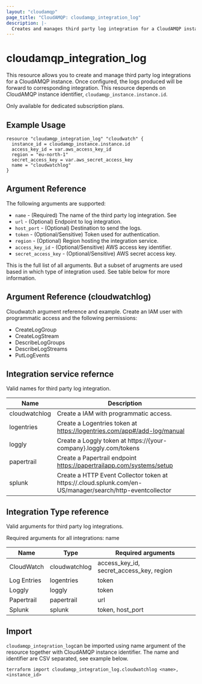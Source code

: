 ```yaml
---
layout: "cloudamqp"
page_title: "CloudAMQP: cloudamqp_integration_log"
description: |-
  Creates and manages third party log integration for a CloudAMQP instance.
---
```


# cloudamqp_integration_log

This resource allows you to create and manage third party log integrations for a CloudAMQP instance. Once configured, the logs produced will be forward to corresponding integration. This resource depends on CloudAMQP instance identifier, `cloudamqp_instance.instance.id`.

Only available for dedicated subscription plans.

## Example Usage

```hcl
resource "cloudamqp_integration_log" "cloudwatch" {
  instance_id = cloudamqp_instance.instance.id
  access_key_id = var.aws_access_key_id
  region = "eu-north-1"
  secret_access_key = var.aws_secret_access_key
  name = "cloudwatchlog"
}
```

## Argument Reference

The following arguments are supported:

* `name`              - (Required) The name of the third party log integration. See
* `url`               - (Optional) Endpoint to log integration.
* `host_port`         - (Optional) Destination to send the logs.
* `token`             - (Optional/Sensitive) Token used for authentication.
* `region`            - (Optional) Region hosting the integration service.
* `access_key_id`     - (Optional/Sensitive) AWS access key identifier.
* `secret_access_key` - (Optional/Sensitive) AWS secret access key.

This is the full list of all arguments. But a subset of arugments are used based in which type of integration used. See table below for more information.

## Argument Reference (cloudwatchlog)

Cloudwatch argument reference and example. Create an IAM user with programmatic access and the following permissions:

* CreateLogGroup
* CreateLogStream
* DescribeLogGroups
* DescribeLogStreams
* PutLogEvents

## Integration service refernce

Valid names for third party log integration.

| Name       | Description |
|------------|---------------------------------------------------------------|
| cloudwatchlog | Create a IAM with programmatic access. |
| logentries | Create a Logentries token at https://logentries.com/app#/add-log/manual  |
| loggly     | Create a Loggly token at https://{your-company}.loggly.com/tokens |
| papertrail | Create a Papertrail endpoint https://papertrailapp.com/systems/setup |
| splunk     | Create a HTTP Event Collector token at https://.cloud.splunk.com/en-US/manager/search/http-eventcollector |

## Integration Type reference

Valid arguments for third party log integrations.

Required arguments for all integrations: name

| Name | Type | Required arguments |
| ---- | ---- | ---- |
| CloudWatch | cloudwatchlog | access_key_id, secret_access_key, region |
| Log Entries | logentries | token |
| Loggly | loggly | token |
| Papertrail | papertrail | url |
| Splunk | splunk | token, host_port

## Import
`cloudamqp_integration_log`can be imported using name argument of the resource together with CloudAMQP instance identifier. The name and identifier are CSV separated, see example below.

`terraform import cloudamqp_integration_log.cloudwatchlog <name>,<instance_id>`
